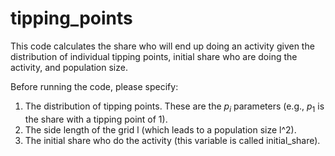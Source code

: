 # tipping_points

This code calculates the share who will end up doing an activity given the distribution of individual tipping points, initial share who are doing the activity, and population size.

Before running the code, please specify:

1. The distribution of tipping points. These are the $p_i$ parameters (e.g., $p_1$ is the share with a tipping point of 1).
2. The side length of the grid l (which leads to a population size l^2).
3. The initial share who do the activity (this variable is called initial_share).
